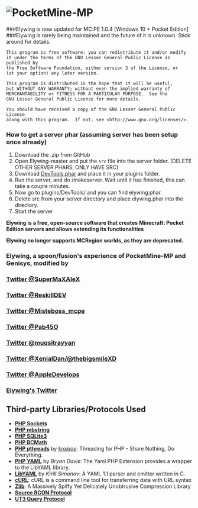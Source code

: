 # ![PocketMine-MP](http://image.noelshack.com/fichiers/2016/43/1477490625-elybanner.png)
###Elywing is now updated for MC:PE 1.0.4 [Windows 10 + Pocket Edition] 
###Elywing is rarely being maintained and the future of it is unknown. Stick around for details.

	This program is free software: you can redistribute it and/or modify
	it under the terms of the GNU Lesser General Public License as published by
	the Free Software Foundation, either version 3 of the License, or
	(at your option) any later version.

	This program is distributed in the hope that it will be useful,
	but WITHOUT ANY WARRANTY; without even the implied warranty of
	MERCHANTABILITY or FITNESS FOR A PARTICULAR PURPOSE.  See the
	GNU Lesser General Public License for more details.

	You should have received a copy of the GNU Lesser General Public License
	along with this program.  If not, see <http://www.gnu.org/licenses/>.

### How to get a server phar (assuming server has been setup once already)
1. Download the .zip from GitHub
2. Open Elywing-master and put the `src` file into the server folder. (DELETE OTHER SERVER PHARS, ONLY HAVE SRC)
3. Download [DevTools.phar](https://jenkins.pmmp.io/job/PocketMine-MP%20DevTools/) and place it in your plugins folder.
4. Run the server, and do /makeserver. Wait until it has finished, this can take a couple minutes.
5. Now go to plugins/DevTools/ and you can find elywing.phar.
6. Delete src from your server directory and place elywing.phar into the directory.
7. Start the server

__Elywing is a free, open-source software that creates Minecraft: Pocket Edition servers and allows extending its functionalities__

__Elywing no longer supports MCRegion worlds, as they are deprecated.__

### Elywing, a spoon/fusion's experience of PocketMine-MP and Genisys, modified by

### [Twitter @SuperMaXAleX](https://twitter.com/SuperMaXAleX/)

### [Twitter @ReskillDEV](https://twitter.com/ReskillDEV/)

### [Twitter @Misteboss_mcpe](https://twitter.com/Misteboss_mcpe/)

### [Twitter @Pab45O](https://twitter.com/Pab45O/)

### [Twitter @muqsitrayyan](https://twitter.com/muqsitrayyan/)

### [Twitter @XenialDan/@thebigsmileXD](https://twitter.com/xenialdan/)

### [Twitter @AppleDevelops](https://twitter.com/AppleDevelops/)

### [Elywing's Twitter](https://twitter.com/elywing_h4pm/)

## Third-party Libraries/Protocols Used
* __[PHP Sockets](http://php.net/manual/en/book.sockets.php)__
* __[PHP mbstring](http://php.net/manual/en/book.mbstring.php)__
* __[PHP SQLite3](http://php.net/manual/en/book.sqlite3.php)__
* __[PHP BCMath](http://php.net/manual/en/book.bc.php)__
* __[PHP pthreads](http://pthreads.org/)__ by _[krakjoe](https://github.com/krakjoe)_: Threading for PHP - Share Nothing, Do Everything.
* __[PHP YAML](https://code.google.com/p/php-yaml/)__ by _Bryan Davis_: The Yaml PHP Extension provides a wrapper to the LibYAML library.
* __[LibYAML](http://pyyaml.org/wiki/LibYAML)__ by _Kirill Simonov_: A YAML 1.1 parser and emitter written in C.
* __[cURL](http://curl.haxx.se/)__: cURL is a command line tool for transferring data with URL syntax
* __[Zlib](http://www.zlib.net/)__: A Massively Spiffy Yet Delicately Unobtrusive Compression Library
* __[Source RCON Protocol](https://developer.valvesoftware.com/wiki/Source_RCON_Protocol)__
* __[UT3 Query Protocol](http://wiki.unrealadmin.org/UT3_query_protocol)__

